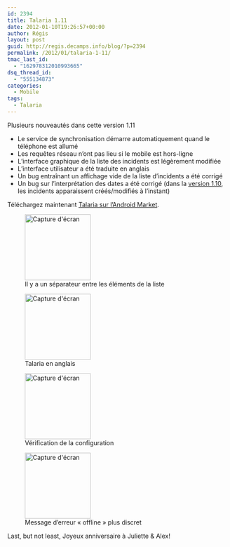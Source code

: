 ```yaml
---
id: 2394
title: Talaria 1.11
date: 2012-01-10T19:26:57+00:00
author: Régis
layout: post
guid: http://regis.decamps.info/blog/?p=2394
permalink: /2012/01/talaria-1-11/
tmac_last_id:
  - "162978312010993665"
dsq_thread_id:
  - "555134873"
categories:
  - Mobile
tags:
  - Talaria
---
```

Plusieurs nouveautés dans cette version&nbsp;1.11

  * Le service de synchronisation démarre automatiquement quand le téléphone est allumé
  * Les requêtes réseau n&rsquo;ont pas lieu si le mobile est hors-ligne
  * L&rsquo;interface graphique de la liste des incidents est légèrement modifiée
  * L&rsquo;interface utilisateur a été traduite en anglais
  * Un bug entraînant un affichage vide de la liste d&rsquo;incidents a été corrigé
  * Un bug sur l&rsquo;interprétation des dates a été corrigé (dans la [version&nbsp;1.10](http://regis.decamps.info/blog/2011/12/talaria-1-10/), les incidents apparaissent créés/modifiés à l&rsquo;instant)

Téléchargez maintenant [Talaria sur l&rsquo;Android Market](https://market.android.com/details?id=info.decamps.droid.talaria).
  
<!--more-->


  


<div id='gallery-12' class='gallery galleryid-2394 gallery-columns-2 gallery-size-thumbnail'>
  <figure class='gallery-item'> 
  
  <div class='gallery-icon portrait'>
    <a href='http://regis.decamps.info/blog/2012/01/talaria-1-11/device-2012-01-10-191836/'><img width="150" height="150" src="http://regis.decamps.info/blog/wp-content/uploads/2012/01/device-2012-01-10-191836-150x150.png" class="attachment-thumbnail size-thumbnail" alt="Capture d&#039;écran" aria-describedby="gallery-12-2413" /></a>
  </div><figcaption class='wp-caption-text gallery-caption' id='gallery-12-2413'> Il y a un séparateur entre les éléments de la liste </figcaption></figure><figure class='gallery-item'> 
  
  <div class='gallery-icon portrait'>
    <a href='http://regis.decamps.info/blog/2012/01/talaria-1-11/device-2012-01-09-005957/'><img width="150" height="150" src="http://regis.decamps.info/blog/wp-content/uploads/2012/01/device-2012-01-09-005957-150x150.png" class="attachment-thumbnail size-thumbnail" alt="Capture d&#039;écran" aria-describedby="gallery-12-2414" /></a>
  </div><figcaption class='wp-caption-text gallery-caption' id='gallery-12-2414'> Talaria en anglais </figcaption></figure><figure class='gallery-item'> 
  
  <div class='gallery-icon portrait'>
    <a href='http://regis.decamps.info/blog/2012/01/talaria-1-11/device-2012-01-10-003844/'><img width="150" height="150" src="http://regis.decamps.info/blog/wp-content/uploads/2012/01/device-2012-01-10-003844-150x150.png" class="attachment-thumbnail size-thumbnail" alt="Capture d&#039;écran" aria-describedby="gallery-12-2415" /></a>
  </div><figcaption class='wp-caption-text gallery-caption' id='gallery-12-2415'> Vérification de la configuration </figcaption></figure><figure class='gallery-item'> 
  
  <div class='gallery-icon portrait'>
    <a href='http://regis.decamps.info/blog/2012/01/talaria-1-11/device-2012-01-10-003920/'><img width="150" height="150" src="http://regis.decamps.info/blog/wp-content/uploads/2012/01/device-2012-01-10-003920-150x150.png" class="attachment-thumbnail size-thumbnail" alt="Capture d&#039;écran" aria-describedby="gallery-12-2416" /></a>
  </div><figcaption class='wp-caption-text gallery-caption' id='gallery-12-2416'> Message d&rsquo;erreur « offline » plus discret </figcaption></figure>
</div>

Last, but not least, Joyeux anniversaire à Juliette & Alex!